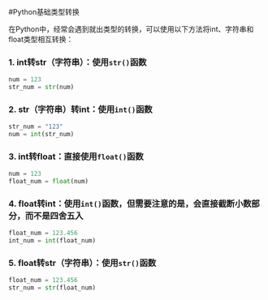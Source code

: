 #Python基础类型转换

在Python中，经常会遇到就出类型的转换，可以使用以下方法将int、字符串和float类型相互转换：

### 1. int转str（字符串）：使用`str()`函数
```python
num = 123
str_num = str(num)
```

### 2. str（字符串）转int：使用`int()`函数
```python
str_num = "123"
num = int(str_num)
```

### 3. int转float：直接使用`float()`函数
```python
num = 123
float_num = float(num)
```

### 4. float转int：使用`int()`函数，但需要注意的是，会直接截断小数部分，而不是四舍五入
```python
float_num = 123.456
int_num = int(float_num)
```

### 5. float转str（字符串）：使用`str()`函数
```python
float_num = 123.456
str_num = str(float_num)
```